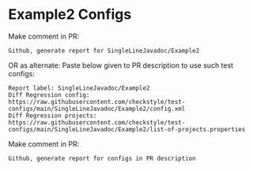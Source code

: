 # Example2 Configs
Make comment in PR:
```
Github, generate report for SingleLineJavadoc/Example2
```
OR as alternate:
Paste below given to PR description to use such test configs:
```
Report label: SingleLineJavadoc/Example2
Diff Regression config: https://raw.githubusercontent.com/checkstyle/test-configs/main/SingleLineJavadoc/Example2/config.xml
Diff Regression projects: https://raw.githubusercontent.com/checkstyle/test-configs/main/SingleLineJavadoc/Example2/list-of-projects.properties
```
Make comment in PR:
```
Github, generate report for configs in PR description
```
